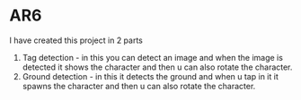 # AR6
 
I have created this project in 2 parts

1. Tag detection - in this you can detect an image and when the image is detected it shows the character and then u can also rotate the character.
2. Ground detection - in this it detects the ground and when u tap in it it spawns the character and then u can also rotate the character.
